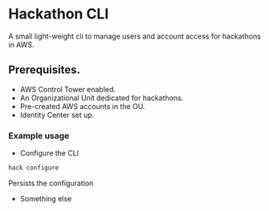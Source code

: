 # Hackathon CLI

A small light-weight cli to manage users and account access for hackathons in AWS.

## Prerequisites.

- AWS Control Tower enabled.
- An Organizational Unit dedicated for hackathons.
- Pre-created AWS accounts in the OU.
- Identity Center set up.

### Example usage

- Configure the CLI

```bash
hack configure
```

Persists the configuration

- Something else
